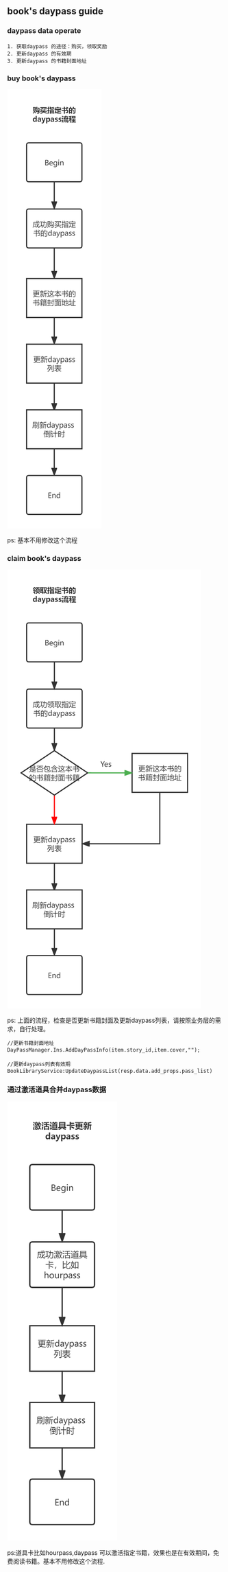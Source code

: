 ## book's daypass guide
### daypass data operate
    1. 获取daypass 的途径：购买，领取奖励
    2. 更新daypass 的有效期
    3. 更新daypass 的书籍封面地址
### buy book's daypass

![buydaypass](../images/buydaypass.png)

ps: 基本不用修改这个流程

### claim book's daypass

![claimdaypass](../images/claimdaypass.png)

ps: 上面的流程，检查是否更新书籍封面及更新daypass列表，请按照业务层的需求，自行处理。
```
//更新书籍封面地址
DayPassManager.Ins.AddDayPassInfo(item.story_id,item.cover,"");

//更新daypass列表有效期
BookLibraryService:UpdateDaypassList(resp.data.add_props.pass_list)
```
### 通过激活道具合并daypass数据

![activehourpass](../images/activehourpass.png)

ps:道具卡比如hourpass,daypass 可以激活指定书籍，效果也是在有效期间，免费阅读书籍。基本不用修改这个流程.